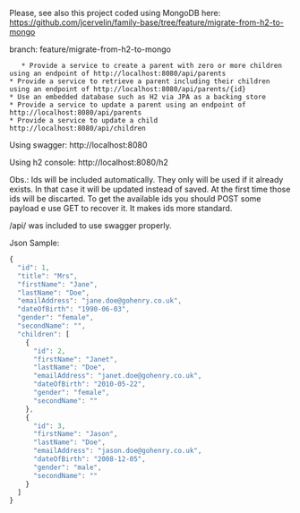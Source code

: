 Please, see also this project coded using MongoDB here:
https://github.com/jcervelin/family-base/tree/feature/migrate-from-h2-to-mongo

branch: feature/migrate-from-h2-to-mongo

       * Provide a service to create a parent with zero or more children using an endpoint of http://localhost:8080/api/parents
	* Provide a service to retrieve a parent including their children using an endpoint of http://localhost:8080/api/parents/{id}
	* Use an embedded database such as H2 via JPA as a backing store
	* Provide a service to update a parent using an endpoint of http://localhost:8080/api/parents
	* Provide a service to update a child http://localhost:8080/api/children
  
  
  Using swagger:
  http://localhost:8080
  
  Using h2 console:
  http://localhost:8080/h2

Obs.: Ids will be included automatically.
They only will be used if it already exists. In that case it will be updated instead of saved.
At the first time those ids will be discarted. 
To get the available ids you should POST some payload e use GET to recover it.
It makes ids more standard.

/api/ was included to use swagger properly.
  
Json Sample:

```Javascript
{
  "id": 1,
  "title": "Mrs",
  "firstName": "Jane",
  "lastName": "Doe",
  "emailAddress": "jane.doe@gohenry.co.uk",
  "dateOfBirth": "1990-06-03",
  "gender": "female",
  "secondName": "",
  "children": [
    {
      "id": 2,
      "firstName": "Janet",
      "lastName": "Doe",
      "emailAddress": "janet.doe@gohenry.co.uk",
      "dateOfBirth": "2010-05-22",
      "gender": "female",
      "secondName": ""
    },
    {
      "id": 3,
      "firstName": "Jason",
      "lastName": "Doe",
      "emailAddress": "jason.doe@gohenry.co.uk",
      "dateOfBirth": "2008-12-05",
      "gender": "male",
      "secondName": ""
    }
  ]
}
```
